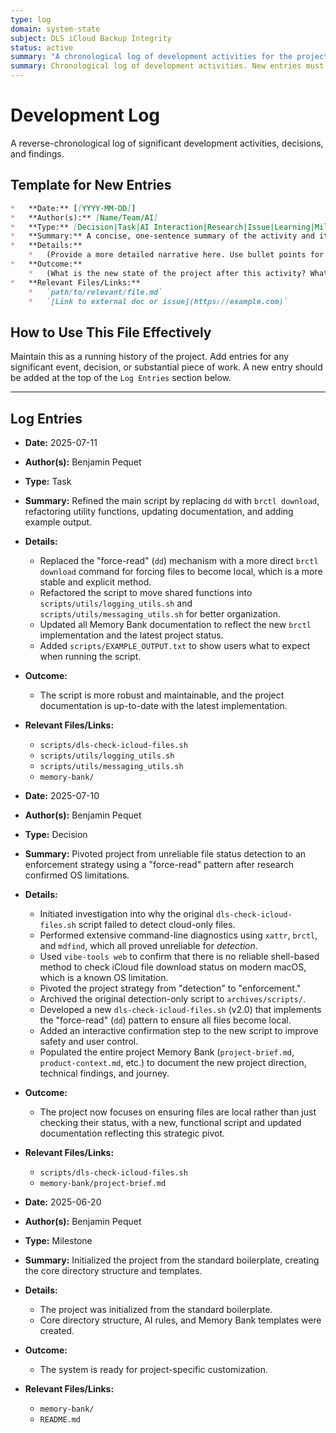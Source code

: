 ```yaml
---
type: log
domain: system-state
subject: DLS iCloud Backup Integrity
status: active
summary: "A chronological log of development activities for the project."
summary: Chronological log of development activities. New entries must be at the top.
---
```

# Development Log
A reverse-chronological log of significant development activities, decisions, and findings.

## Template for New Entries

```markdown
*   **Date:** [[YYYY-MM-DD]]
*   **Author(s):** [Name/Team/AI]
*   **Type:** [Decision|Task|AI Interaction|Research|Issue|Learning|Milestone]
*   **Summary:** A concise, one-sentence summary of the activity and its outcome.
*   **Details:**
    *   (Provide a more detailed narrative here. Use bullet points for clarity.)
*   **Outcome:**
    *   (What is the new state of the project after this activity? What was the result?)
*   **Relevant Files/Links:**
    *   `path/to/relevant/file.md`
    *   `[Link to external doc or issue](https://example.com)`
```

## How to Use This File Effectively
Maintain this as a running history of the project. Add entries for any significant event, decision, or substantial piece of work. A new entry should be added at the top of the `Log Entries` section below.

---

## Log Entries

*   **Date:** 2025-07-11
*   **Author(s):** Benjamin Pequet
*   **Type:** Task
*   **Summary:** Refined the main script by replacing `dd` with `brctl download`, refactoring utility functions, updating documentation, and adding example output.
*   **Details:**
    *   Replaced the "force-read" (`dd`) mechanism with a more direct `brctl download` command for forcing files to become local, which is a more stable and explicit method.
    *   Refactored the script to move shared functions into `scripts/utils/logging_utils.sh` and `scripts/utils/messaging_utils.sh` for better organization.
    *   Updated all Memory Bank documentation to reflect the new `brctl` implementation and the latest project status.
    *   Added `scripts/EXAMPLE_OUTPUT.txt` to show users what to expect when running the script.
*   **Outcome:**
    *   The script is more robust and maintainable, and the project documentation is up-to-date with the latest implementation.
*   **Relevant Files/Links:**
    *   `scripts/dls-check-icloud-files.sh`
    *   `scripts/utils/logging_utils.sh`
    *   `scripts/utils/messaging_utils.sh`
    *   `memory-bank/`

*   **Date:** 2025-07-10
*   **Author(s):** Benjamin Pequet
*   **Type:** Decision
*   **Summary:** Pivoted project from unreliable file status detection to an enforcement strategy using a "force-read" pattern after research confirmed OS limitations.
*   **Details:**
    *   Initiated investigation into why the original `dls-check-icloud-files.sh` script failed to detect cloud-only files.
    *   Performed extensive command-line diagnostics using `xattr`, `brctl`, and `mdfind`, which all proved unreliable for *detection*.
    *   Used `vibe-tools web` to confirm that there is no reliable shell-based method to check iCloud file download status on modern macOS, which is a known OS limitation.
    *   Pivoted the project strategy from "detection" to "enforcement."
    *   Archived the original detection-only script to `archives/scripts/`.
    *   Developed a new `dls-check-icloud-files.sh` (v2.0) that implements the "force-read" (`dd`) pattern to ensure all files become local.
    *   Added an interactive confirmation step to the new script to improve safety and user control.
    *   Populated the entire project Memory Bank (`project-brief.md`, `product-context.md`, etc.) to document the new project direction, technical findings, and journey.
*   **Outcome:**
    *   The project now focuses on ensuring files are local rather than just checking their status, with a new, functional script and updated documentation reflecting this strategic pivot.
*   **Relevant Files/Links:**
    *   `scripts/dls-check-icloud-files.sh`
    *   `memory-bank/project-brief.md`

*   **Date:** 2025-06-20
*   **Author(s):** Benjamin Pequet
*   **Type:** Milestone
*   **Summary:** Initialized the project from the standard boilerplate, creating the core directory structure and templates.
*   **Details:**
    *   The project was initialized from the standard boilerplate.
    *   Core directory structure, AI rules, and Memory Bank templates were created.
*   **Outcome:**
    *   The system is ready for project-specific customization.
*   **Relevant Files/Links:**
    *   `memory-bank/`
    *   `README.md`
